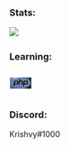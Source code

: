 
### Stats:
![](https://github-readme-stats.vercel.app/api?username=Krishvy&show_icons=true&theme=dark)
### Learning:
<img src="https://raw.githubusercontent.com/devicons/devicon/master/icons/php/php-original.svg" alt="php" width="40" height="40"/>

### Discord: 
Krishvy#1000
